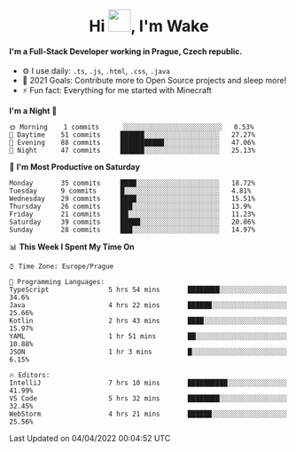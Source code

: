 <h1 align="center">Hi <img src="https://raw.githubusercontent.com/MrWakeCZ/MrWakeCZ/master/Hi.gif" width="40px" />, I'm Wake</h1>

#### I'm a Full-Stack Developer working in Prague, Czech republic.
- ⚙️ I use daily: `.ts`, `.js`, `.html`, `.css`, `.java`
- 🥅 2021 Goals: Contribute more to Open Source projects and sleep more!
- ⚡ Fun fact: Everything for me started with Minecraft

<!--START_SECTION:waka-->
**I'm a Night 🦉** 

```text
🌞 Morning    1 commits      ░░░░░░░░░░░░░░░░░░░░░░░░░   0.53% 
🌆 Daytime    51 commits     ██████░░░░░░░░░░░░░░░░░░░   27.27% 
🌃 Evening    88 commits     ███████████░░░░░░░░░░░░░░   47.06% 
🌙 Night      47 commits     ██████░░░░░░░░░░░░░░░░░░░   25.13%

```
📅 **I'm Most Productive on Saturday** 

```text
Monday       35 commits     ████░░░░░░░░░░░░░░░░░░░░░   18.72% 
Tuesday      9 commits      █░░░░░░░░░░░░░░░░░░░░░░░░   4.81% 
Wednesday    29 commits     ████░░░░░░░░░░░░░░░░░░░░░   15.51% 
Thursday     26 commits     ███░░░░░░░░░░░░░░░░░░░░░░   13.9% 
Friday       21 commits     ██░░░░░░░░░░░░░░░░░░░░░░░   11.23% 
Saturday     39 commits     █████░░░░░░░░░░░░░░░░░░░░   20.86% 
Sunday       28 commits     ███░░░░░░░░░░░░░░░░░░░░░░   14.97%

```


📊 **This Week I Spent My Time On** 

```text
⌚︎ Time Zone: Europe/Prague

💬 Programming Languages: 
TypeScript               5 hrs 54 mins       ████████░░░░░░░░░░░░░░░░░   34.6% 
Java                     4 hrs 22 mins       ██████░░░░░░░░░░░░░░░░░░░   25.66% 
Kotlin                   2 hrs 43 mins       ████░░░░░░░░░░░░░░░░░░░░░   15.97% 
YAML                     1 hr 51 mins        ██░░░░░░░░░░░░░░░░░░░░░░░   10.88% 
JSON                     1 hr 3 mins         █░░░░░░░░░░░░░░░░░░░░░░░░   6.15%

🔥 Editors: 
IntelliJ                 7 hrs 10 mins       ██████████░░░░░░░░░░░░░░░   41.99% 
VS Code                  5 hrs 32 mins       ████████░░░░░░░░░░░░░░░░░   32.45% 
WebStorm                 4 hrs 21 mins       ██████░░░░░░░░░░░░░░░░░░░   25.56%

```


 Last Updated on 04/04/2022 00:04:52 UTC
<!--END_SECTION:waka-->
